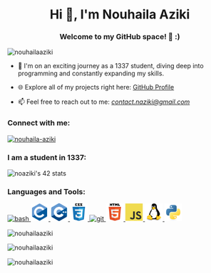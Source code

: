 <h1 align="center">Hi 👋, I'm Nouhaila Aziki</h1>
<h3 align="center">Welcome to my GitHub space! 🌟 :)</h3>

<p align="left"> <img src="https://komarev.com/ghpvc/?username=nouhailaaziki&label=Profile%20views&color=0e75b6&style=flat" alt="nouhailaaziki" /> </p>


- 🌱 I'm on an exciting journey as a 1337 student, diving deep into programming and constantly expanding my skills.
  
- 🌐 Explore all of my projects right here: [GitHub Profile](https://github.com/nouhailaaziki)
  
- 📫 Feel free to reach out to me: *contact.naziki@gmail.com*

<h3 align="left">Connect with me:</h3>
<p align="left">
<a href="https://linkedin.com/in/nouhailaaziki" target="blank"><img align="center" src="https://raw.githubusercontent.com/rahuldkjain/github-profile-readme-generator/master/src/images/icons/Social/linked-in-alt.svg" alt="nouhaila-aziki" height="30" width="40" /></a>
</p>
<h3 align="left">I am a student in 1337:</h3>
<p align="left"><img src="https://badge.mediaplus.ma/greenbinary/noaziki" alt="noaziki's 42 stats" /></a></p>
<h3 align="left">Languages and Tools:</h3>
<p align="left"> <a href="https://www.gnu.org/software/bash/" target="_blank" rel="noreferrer"> <img src="https://www.vectorlogo.zone/logos/gnu_bash/gnu_bash-icon.svg" alt="bash" width="40" height="40"/> </a> <a href="https://www.cprogramming.com/" target="_blank" rel="noreferrer"> <img src="https://raw.githubusercontent.com/devicons/devicon/master/icons/c/c-original.svg" alt="c" width="40" height="40"/> </a> <a href="https://www.w3schools.com/cpp/" target="_blank" rel="noreferrer"> <img src="https://raw.githubusercontent.com/devicons/devicon/master/icons/cplusplus/cplusplus-original.svg" alt="cplusplus" width="40" height="40"/> </a> <a href="https://www.w3schools.com/css/" target="_blank" rel="noreferrer"> <img src="https://raw.githubusercontent.com/devicons/devicon/master/icons/css3/css3-original-wordmark.svg" alt="css3" width="40" height="40"/> </a> <a href="https://git-scm.com/" target="_blank" rel="noreferrer"> <img src="https://www.vectorlogo.zone/logos/git-scm/git-scm-icon.svg" alt="git" width="40" height="40"/> </a> <a href="https://www.w3.org/html/" target="_blank" rel="noreferrer"> <img src="https://raw.githubusercontent.com/devicons/devicon/master/icons/html5/html5-original-wordmark.svg" alt="html5" width="40" height="40"/> </a> <a href="https://developer.mozilla.org/en-US/docs/Web/JavaScript" target="_blank" rel="noreferrer"> <img src="https://raw.githubusercontent.com/devicons/devicon/master/icons/javascript/javascript-original.svg" alt="javascript" width="40" height="40"/> </a> <a href="https://www.linux.org/" target="_blank" rel="noreferrer"> <img src="https://raw.githubusercontent.com/devicons/devicon/master/icons/linux/linux-original.svg" alt="linux" width="40" height="40"/> </a> <a href="https://www.python.org" target="_blank" rel="noreferrer"> <img src="https://raw.githubusercontent.com/devicons/devicon/master/icons/python/python-original.svg" alt="python" width="40" height="40"/> </a> </p>


<p><img align="center" height="300px" width="500px" src="https://github-readme-stats.vercel.app/api/top-langs?username=nouhailaazikit&show_icons=true&locale=en&layout=compact" alt="nouhailaaziki" /></p>

<p><img align="center" height="300px" width="500px" src="https://github-readme-stats.vercel.app/api?username=nouhailaaziki&show_icons=true&locale=en" alt="nouhailaaziki" /></p>

<p><img align="center" height="300px" width="500px" src="https://github-readme-streak-stats.herokuapp.com/?user=nouhailaaziki&" alt="nouhailaaziki" /></p>
